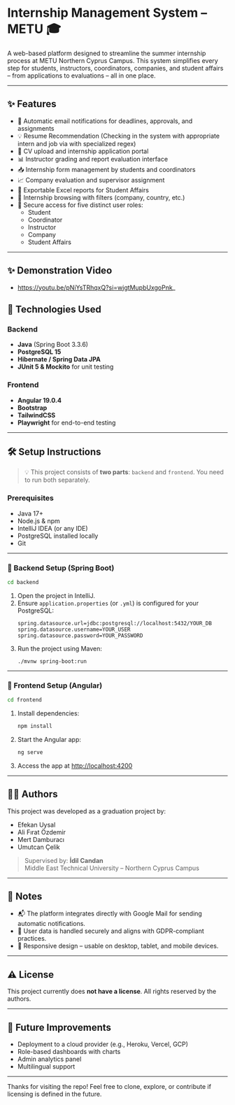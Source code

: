 # Internship Management System – METU 🎓

A web-based platform designed to streamline the summer internship process at METU Northern Cyprus Campus. This system simplifies every step for students, instructors, coordinators, companies, and student affairs – from applications to evaluations – all in one place.

---

## ✨ Features

- 🔔 Automatic email notifications for deadlines, approvals, and assignments
- 💡 Resume Recommendation (Checking in the system with appropriate intern and job via with specialized regex)
- 📄 CV upload and internship application portal
- 📊 Instructor grading and report evaluation interface
- 📥 Internship form management by students and coordinators
- 📈 Company evaluation and supervisor assignment
- 📁 Exportable Excel reports for Student Affairs
- 🔎 Internship browsing with filters (company, country, etc.)
- 🔐 Secure access for five distinct user roles:
  - Student
  - Coordinator
  - Instructor
  - Company
  - Student Affairs

---

## ✨ Demonstration Video

- https://youtu.be/pNiYsTRhqxQ?si=wjgtMupbUxgoPnk_

## 🚀 Technologies Used

### Backend
- **Java** (Spring Boot 3.3.6)
- **PostgreSQL 15**
- **Hibernate / Spring Data JPA**
- **JUnit 5 & Mockito** for unit testing

### Frontend
- **Angular 19.0.4**
- **Bootstrap**
- **TailwindCSS**
- **Playwright** for end-to-end testing

---

## 🛠 Setup Instructions

> 💡 This project consists of **two parts**: `backend` and `frontend`. You need to run both separately.

### Prerequisites
- Java 17+
- Node.js & npm
- IntelliJ IDEA (or any IDE)
- PostgreSQL installed locally
- Git

---

### 🔧 Backend Setup (Spring Boot)

```bash
cd backend
```

1. Open the project in IntelliJ.
2. Ensure `application.properties` (or `.yml`) is configured for your PostgreSQL:
   ```
   spring.datasource.url=jdbc:postgresql://localhost:5432/YOUR_DB
   spring.datasource.username=YOUR_USER
   spring.datasource.password=YOUR_PASSWORD
   ```
3. Run the project using Maven:
   ```
   ./mvnw spring-boot:run
   ```

---

### 🎨 Frontend Setup (Angular)

```bash
cd frontend
```

1. Install dependencies:
   ```bash
   npm install
   ```
2. Start the Angular app:
   ```bash
   ng serve
   ```
3. Access the app at [http://localhost:4200](http://localhost:4200)

---

## 👨‍💻 Authors

This project was developed as a graduation project by:

- Efekan Uysal
- Ali Fırat Özdemir  
- Mert Damburacı  
- Umutcan Çelik 

> Supervised by: **İdil Candan**  
> Middle East Technical University – Northern Cyprus Campus

---

## 📌 Notes

- 📬 The platform integrates directly with Google Mail for sending automatic notifications.
- 🔐 User data is handled securely and aligns with GDPR-compliant practices.
- 📱 Responsive design – usable on desktop, tablet, and mobile devices.

---

## ⚠️ License

This project currently does **not have a license**. All rights reserved by the authors.

---

## 🙌 Future Improvements

- Deployment to a cloud provider (e.g., Heroku, Vercel, GCP)
- Role-based dashboards with charts
- Admin analytics panel
- Multilingual support

---

Thanks for visiting the repo! Feel free to clone, explore, or contribute if licensing is defined in the future.
